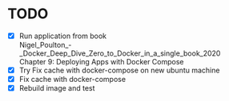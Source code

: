 # TODO

- [x] Run application from book  
      Nigel_Poulton_-_Docker_Deep_Dive_Zero_to_Docker_in_a_single_book_2020  
      Chapter 9: Deploying Apps with Docker Compose
- [x] Try Fix cache with docker-compose on new ubuntu machine
- [x] Fix cache with docker-compose
- [x] Rebuild image and test
